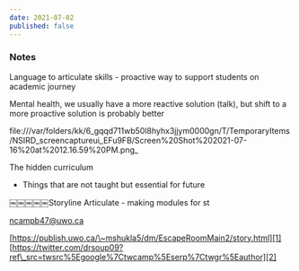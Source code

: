 ```yaml
---
date: 2021-07-02
published: false
--- 
```


### Notes

Language to articulate skills - proactive way to support students on academic journey

Mental health, we usually have a more reactive solution (talk), but shift to a more proactive solution is probably better

file:///var/folders/kk/6\_gqqd711wb50l8hyhx3jjym0000gn/T/TemporaryItems/NSIRD\_screencaptureui\_EFu9FB/Screen%20Shot%202021-07-16%20at%2012.16.59%20PM.png\_


The hidden curriculum
- Things that are not taught but essential for future

￼￼￼￼￼Storyline Articulate - making modules for st

ncampb47@uwo.ca

[https://publish.uwo.ca/\~mshukla5/dm/EscapeRoomMain2/story.html][1]
[https://twitter.com/drsoup09?ref\_src=twsrc%5Egoogle%7Ctwcamp%5Eserp%7Ctwgr%5Eauthor][2]

[1]:	https://publish.uwo.ca/~mshukla5/dm/EscapeRoomMain2/story.html
[2]:	https://twitter.com/drsoup09?ref_src=twsrc%5Egoogle%7Ctwcamp%5Eserp%7Ctwgr%5Eauthor